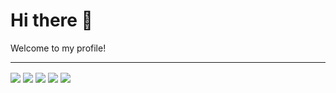 # Hi there 👋
Welcome to my profile!

---

<img align="center" height="auto" src="https://img.shields.io/badge/Tidak%20ada%20apa%C2%B2%20disini-020433?style=for-the-badge&logo=github"/>

<img align="center" height="auto" src="https://github-readme-stats.vercel.app/api?username=Pokoke-01&show_icons=true&theme=chartreuse-dark"/>

<img align="center" height="auto" src="https://github-profile-trophy.vercel.app/?username=Pokoke-01&theme=alduin&column=4"/>

<img align="center" height="auto" src="https://github.com/saadeghi/saadeghi/blob/master/dino.gif"/>

<img align="center" height="auto" src="https://raw.githubusercontent.com/BrunnerLivio/brunnerlivio/master/images/marquee.svg"/>


<!--
**Pokoke-01/Pokoke-01** is a ✨ _special_ ✨ repository because its `README.md` (this file) appears on your GitHub profile.

Here are some ideas to get you started:

- 🔭 I’m currently working on ...
- 🌱 I’m currently learning ...
- 👯 I’m looking to collaborate on ...
- 🤔 I’m looking for help with ...
- 💬 Ask me about ...
- 📫 How to reach me: ...
- 😄 Pronouns: ...
- ⚡ Fun fact: ...
-->

